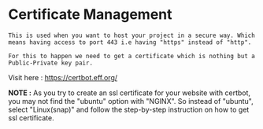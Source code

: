 # Certificate Management

    This is used when you want to host your project in a secure way. Which means having access to port 443 i.e having "https" instead of "http".

    For this to happen we need to get a certificate which is nothing but a Public-Private key pair.

Visit here : https://certbot.eff.org/

**NOTE :** As you try to create an ssl certificate for your website with certbot, you may not find the "ubuntu" option with "NGINX". So instead of "ubuntu", select "Linux(snap)" and follow the step-by-step instruction on how to get ssl certificate.